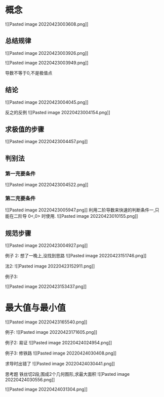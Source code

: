 # 概念

![[Pasted image 20220423003608.png]]

## 总结规律
![[Pasted image 20220423003926.png]]

![[Pasted image 20220423003949.png]]

导数不等于0,不是极值点

## 结论
![[Pasted image 20220423004045.png]]

反之的反例
![[Pasted image 20220423004154.png]]

##  求极值的步骤
![[Pasted image 20220423004457.png]]

## 判别法

### 第一充要条件
![[Pasted image 20220423004522.png]]

### 第二充要条件
![[Pasted image 20220423005947.png]]
利用二阶导数来快速的判断条件一,只能在二阶导  0<,0> 时使用.
![[Pasted image 20220423010155.png]]


## 规范步骤
![[Pasted image 20220423004927.png]]

例子 2: 
想了一晚上,没找到思路
![[Pasted image 20220423151746.png]]


法2:
![[Pasted image 20220423152911.png]]

例子3:

![[Pasted image 20220423153437.png]]

# 最大值与最小值

![[Pasted image 20220423165540.png]]


例子:
![[Pasted image 20220423171605.png]]

例子2:
易证
![[Pasted image 20220424024954.png]]

例子3:
修铁路
![[Pasted image 20220424030408.png]]

求导时出错了
![[Pasted image 20220424030441.png]]

思考题
铁丝切2段,围成2个几何图形,求最大面积
![[Pasted image 20220424030556.png]]

![[Pasted image 20220424031304.png]]


